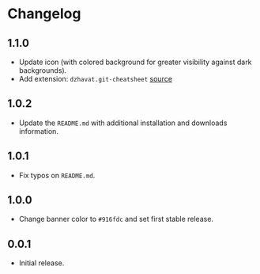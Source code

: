 # Changelog

## 1.1.0

- Update icon (with colored background for greater visibility against dark backgrounds).
- Add extension: `dzhavat.git-cheatsheet` [source](https://marketplace.visualstudio.com/items?itemName=dzhavat.git-cheatsheet)

## 1.0.2

- Update the `README.md` with additional installation and downloads information.

## 1.0.1

- Fix typos on `README.md`.

## 1.0.0

- Change banner color to `#916fdc` and set first stable release.

## 0.0.1

- Initial release.
